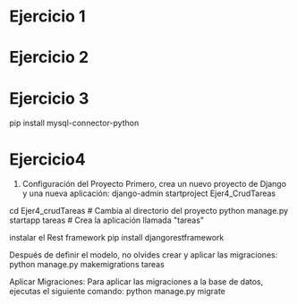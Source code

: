# Ejercicio 1


# Ejercicio 2


# Ejercicio 3

pip install mysql-connector-python



# Ejercicio4

1. Configuración del Proyecto
Primero, crea un nuevo proyecto de Django y una nueva aplicación:
django-admin startproject Ejer4_CrudTareas

cd Ejer4_crudTareas  # Cambia al directorio del proyecto
python manage.py startapp tareas  # Crea la aplicación llamada "tareas"


instalar el Rest framework
pip install djangorestframework


Después de definir el modelo, no olvides crear y aplicar las migraciones:
python manage.py makemigrations tareas

Aplicar Migraciones: Para aplicar las migraciones a la base de datos, ejecutas el siguiente comando:
python manage.py migrate